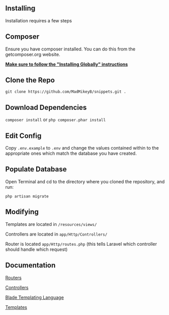 ## Installing

Installation requires a few steps

## Composer

Ensure you have composer installed. You can do this from the getcomposer.org website.

[**Make sure to follow the "Installing Globally" instructions**](https://getcomposer.org/doc/00-intro.md#globally)

## Clone the Repo

`git clone https://github.com/MadMikeyB/snippets.git .`

## Download Dependencies

`composer install` or `php composer.phar install`

## Edit Config

Copy `.env.example` to `.env` and change the values contained within to the appropriate ones which match the database you have created.

## Populate Database

Open Terminal and cd to the directory where you cloned the repository, and run:

`php artisan migrate`

## Modifying 

Templates are located in `/resources/views/`

Controllers are located in `app/Http/Controllers/`

Router is located `app/Http/routes.php` (this tells Laravel which controller should handle which request)

## Documentation

[Routers](https://laravel.com/docs/master/routing) 

[Controllers](https://laravel.com/docs/master/controllers) 

[Blade Templating Language](https://laravel.com/docs/master/blade)

[Templates](https://laravel.com/docs/master/views)

